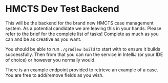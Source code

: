  # HMCTS Dev Test Backend
This will be the backend for the brand new HMCTS case management system. As a potential candidate we are leaving
this in your hands. Please refer to the brief for the complete list of tasks! Complete as much as you can and be
as creative as you want.

You should be able to run `./gradlew build` to start with to ensure it builds successfully. Then from that you
can run the service in IntelliJ (or your IDE of choice) or however you normally would.

There is an example endpoint provided to retrieve an example of a case. You are free to add/remove fields as you
wish.
